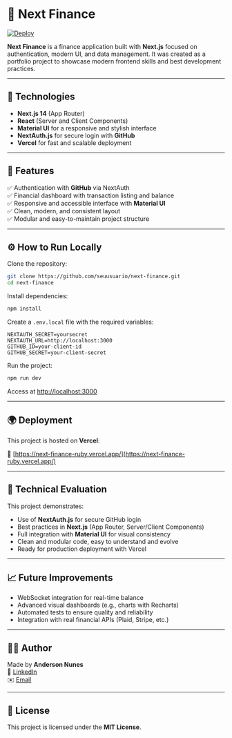 # 💸 Next Finance

[![Deploy](https://img.shields.io/badge/deploy-vercel-green?style=flat-square&logo=vercel)](https://next-finance-ruby.vercel.app/)

**Next Finance** is a finance application built with **Next.js** focused on authentication, modern UI, and data management. It was created as a portfolio project to showcase modern frontend skills and best development practices.

---

## 🚀 Technologies

- **Next.js 14** (App Router)
- **React** (Server and Client Components)
- **Material UI** for a responsive and stylish interface
- **NextAuth.js** for secure login with **GitHub**
- **Vercel** for fast and scalable deployment

---

## 🧩 Features

✅ Authentication with **GitHub** via NextAuth  
✅ Financial dashboard with transaction listing and balance  
✅ Responsive and accessible interface with **Material UI**  
✅ Clean, modern, and consistent layout  
✅ Modular and easy-to-maintain project structure  

---

## ⚙️ How to Run Locally

Clone the repository:

```bash
git clone https://github.com/seuusuario/next-finance.git
cd next-finance
```

Install dependencies:

```bash
npm install
```

Create a `.env.local` file with the required variables:

```env
NEXTAUTH_SECRET=yoursecret
NEXTAUTH_URL=http://localhost:3000
GITHUB_ID=your-client-id
GITHUB_SECRET=your-client-secret
```

Run the project:

```bash
npm run dev
```

Access at [http://localhost:3000](http://localhost:3000)

---

## 🌍 Deployment

This project is hosted on **Vercel**:

🔗 [https://next-finance-ruby.vercel.app/](https://next-finance-ruby.vercel.app/)

---

## 🎯 Technical Evaluation

This project demonstrates:

- Use of **NextAuth.js** for secure GitHub login
- Best practices in **Next.js** (App Router, Server/Client Components)
- Full integration with **Material UI** for visual consistency
- Clean and modular code, easy to understand and evolve
- Ready for production deployment with Vercel

---

## 📈 Future Improvements

- WebSocket integration for real-time balance  
- Advanced visual dashboards (e.g., charts with Recharts)  
- Automated tests to ensure quality and reliability  
- Integration with real financial APIs (Plaid, Stripe, etc.)  

---

## 👨‍💻 Author

Made by **Anderson Nunes**  
🔗 [LinkedIn](https://linkedin.com/in/andersonnunes29)  
✉️ [Email](anderson.dev290@gmail.com)

---

## 📝 License

This project is licensed under the **MIT License**.


